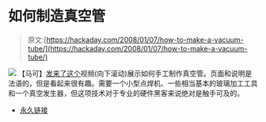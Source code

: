 # 如何制造真空管

> 原文:[https://hackaday.com/2008/01/07/how-to-make-a-vacuum-tube/](https://hackaday.com/2008/01/07/how-to-make-a-vacuum-tube/)

![](../Images/218d0837f24e5699cdacef7b72f97f20.png)
【马可】[发来了这个](http://paillard.claude.free.fr/)视频(向下滚动)展示如何手工制作真空管。页面和说明是法语的，但是看起来很有趣。需要一个小型点焊机、一些相当基本的玻璃加工工具和一个真空发生器，但这项技术对于专业的硬件黑客来说绝对是触手可及的。

*   [永久链接](http://paillard.claude.free.fr/)